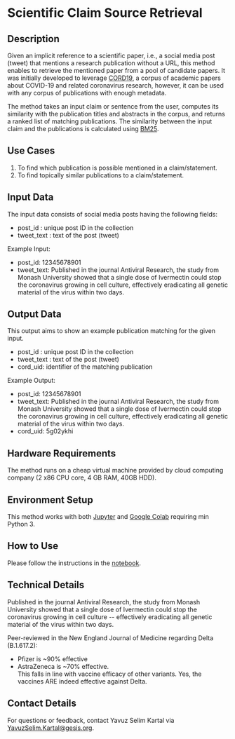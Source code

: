 
# Scientific Claim Source Retrieval


## Description

Given an implicit reference to a scientific paper, i.e., a social media post (tweet) that mentions a research publication without a URL, this method enables to retrieve the mentioned paper from a pool of candidate papers. It was initially developed to leverage [CORD19](https://github.com/allenai/cord19), a corpus of academic papers about COVID-19 and related coronavirus research, however, it can be used with any corpus of publications with enough metadata. 

The method takes an input claim or sentence from the user, computes its similarity with the publication titles and abstracts in the corpus, and returns a ranked list of matching publications. The similarity between the input claim and the publications is calculated using  [BM25](https://en.wikipedia.org/wiki/Okapi_BM25).

## Use Cases
1. To find which publication is possible mentioned in a claim/statement. 
2. To find topically similar publications to a claim/statement.

## Input Data

The input data consists of social media posts having the following fields:

- post_id : unique post ID in the collection
- tweet_text : text of the post (tweet)

Example Input:

- post_id: 12345678901
- tweet_text: Published in the journal Antiviral Research, the study from Monash University showed that a single dose of Ivermectin could stop the coronavirus growing in cell culture, effectively eradicating all genetic material of the virus within two days.

## Output Data
This output aims to show an example publication matching for the given input.

- post_id : unique post ID in the collection
- tweet_text : text of the post (tweet)
- cord_uid: identifier of the matching publication

Example Output:

- post_id: 12345678901
- tweet_text: Published in the journal Antiviral Research, the study from Monash University showed that a single dose of Ivermectin could stop the coronavirus growing in cell culture, effectively eradicating all genetic material of the virus within two days.
- cord_uid: 5g02ykhi

## Hardware Requirements
The method runs on a cheap virtual machine provided by cloud computing company (2 x86 CPU core, 4 GB RAM, 40GB HDD). 

## Environment Setup

This method works with both [Jupyter](https://jupyter.org/) and [Google Colab](https://colab.research.google.com/) requiring min Python 3.
 
## How to Use

Please follow the instructions in the [notebook](notebooks/getting_started_claim_source.ipynb).

## Technical Details
Published in the journal Antiviral Research, the study from Monash University showed that a single dose of Ivermectin could stop the coronavirus growing in cell culture -- effectively eradicating all genetic material of the virus within two days. 

Peer-reviewed in the New England Journal of Medicine regarding Delta (B.1.617.2):  
- Pfizer is ~90% effective  
- AstraZeneca is ~70% effective.  
This falls in line with vaccine efficacy of other variants. Yes, the vaccines ARE indeed effective against Delta.
    
## Contact Details

For questions or feedback, contact Yavuz Selim Kartal via [YavuzSelim.Kartal@gesis.org](mailto:YavuzSelim.Kartal@gesis.org).
